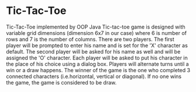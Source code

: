 # Tic-Tac-Toe
Tic-Tac-Toe implemented by OOP Java
Tic-tac-toe game is designed with variable grid dimensions (dimension 6x7 in our case) where 6 is number of rows and 7 is the number of columns. There are two players. The first player will be prompted to enter his name and is set for the 'X' character as default. The second player will be asked for his name as well and will be assigned the 'O' character. Each player will be asked to put his character in the place of his choice using a dialog box. Players will alternate turns until a win or a draw happens. The winner of the game is the one who completed 3 connected characters (i.e.horizontal, vertical or diagonal). If no one wins the game, the game is considered to be draw. 
